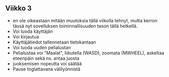 ## Viikko 3
- en ole oikeastaan mitään muutoksia tällä viikolla tehnyt, mutta kerron tässä nyt sovelluksen toiminnallisuuden tason tällä hetkellä.
- Voi luoda käyttäjän
- Voi kirjautua
- Käyttäjätiedot tallennetaan tietokantaan
- Voi luoda uuden pelialustan
- Pelialustaa voi "Maalat", liikutella (WASD), zoomata (MWHEEL), askeltaa eteenpäin sekä ns. antaa juosta
- juoksemisen nopeutta voi säätää
- Pause toglattavana välilyönnistä